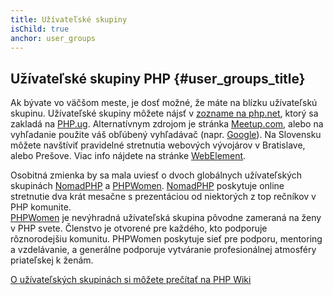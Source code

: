 ```yaml
---
title: Užívateľské skupiny
isChild: true
anchor: user_groups
---
```


## Užívateľské skupiny PHP {#user_groups_title}

Ak bývate vo väčšom meste, je dosť možné, že máte na blízku užívateľskú skupinu. Užívateľské skupiny môžete nájsť
v [zozname na php.net][php-uglist], ktorý sa zakladá na [PHP.ug][php-ug]. Alternatívnym zdrojom je stránka
[Meetup.com][meetup], alebo na vyhľadanie použite váš obľúbený vyhľadávač (napr. [Google][google]). Na Slovensku
môžete navštíviť pravidelné stretnutia webových vývojárov v Bratislave, alebo Prešove. Viac info nájdete
na stránke [WebElement][webelement].

Osobitná zmienka by sa mala uviesť o dvoch globálnych užívateľských skupinách [NomadPHP] a [PHPWomen]. [NomadPHP]
poskytuje online stretnutie dva krát mesačne s prezentáciou od niektorých z top rečníkov v PHP komunite.  
[PHPWomen] je nevýhradná užívateľská skupina pôvodne zameraná na ženy v PHP svete. Členstvo je otvorené
pre každého, kto podporuje rôznorodejšiu komunitu. PHPWomen poskytuje sieť pre podporu, mentoring a vzdelávanie,
a generálne podporuje vytváranie profesionálnej atmosféry priateľskej k ženám.

[O užívateľských skupinách si môžete prečítať na PHP Wiki][php-wiki]

[google]: https://www.google.com/search?q=php+user+group+near+me
[meetup]: http://www.meetup.com/find/
[php-ug]: http://php.ug/
[NomadPHP]: https://nomadphp.com/
[PHPWomen]: http://phpwomen.org/
[php-wiki]: https://wiki.php.net/usergroups
[php-uglist]: http://php.net/ug.php
[webelement]: https://www.webelement.sk/
